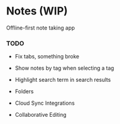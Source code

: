# Notes (WIP)

Offline-first note taking app



### TODO
- Fix tabs, something broke
- Show notes by tag when selecting a tag
- Highlight search term in search results

- Folders
- Cloud Sync Integrations
- Collaborative Editing